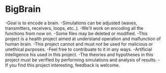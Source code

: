 # BigBrain  
-Goal is to encode a brain.
-Simulations can be adjusted (waves, transmitters, receivers, loops, etc..).
-We'll work on encoding all the functions from now on.
-Some files may be deleted or modified.
-This project is a health project aimed at understand operation and malfunction of human brain.
-This project cannot and must not be used for malicious or unethical purposes.
-Feel free to contribuate to it in any ways.
-Artificial Intelligence his used in this project.
-The theories and hypotheses in this project must be verified by performing simulations and analysis of results.
-If you find this project interesting, feedback is welcome.
